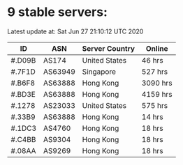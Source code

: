 # 9 stable servers:

Latest update at: Sat Jun 27 21:10:12 UTC 2020

| ID | ASN | Server Country | Online |
| -- | --- | -------------- | ------ |
| #.D09B | AS174 | United States | 46 hrs |
| #.7F1D | AS63949 | Singapore | 527 hrs |
| #.B6F8 | AS63888 | Hong Kong | 3090 hrs |
| #.BD3E | AS63888 | Hong Kong | 4159 hrs |
| #.1278 | AS23033 | United States | 575 hrs |
| #.33B9 | AS63888 | Hong Kong | 14 hrs |
| #.1DC3 | AS4760 | Hong Kong | 18 hrs |
| #.C4BB | AS9304 | Hong Kong | 18 hrs |
| #.08AA | AS9269 | Hong Kong | 18 hrs |

